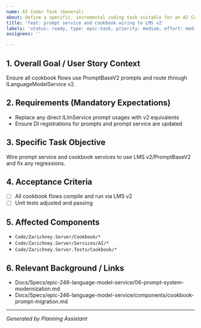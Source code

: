 ```yaml
---
name: AI Coder Task (General)
about: Define a specific, incremental coding task suitable for an AI Coder agent.
title: 'feat: prompt service and cookbook wiring to LMS v2'
labels: 'status: ready, type: epic-task, priority: medium, effort: medium, component: api, tech: dotnet, epic: language-model-service-v2'
assignees: ''

---
```


## 1. Overall Goal / User Story Context

Ensure all cookbook flows use PromptBaseV2 prompts and route through ILanguageModelService v2.

## 2. Requirements (Mandatory Expectations)

- Replace any direct ILlmService prompt usages with v2 equivalents
- Ensure DI registrations for prompts and prompt service are updated

## 3. Specific Task Objective

Wire prompt service and cookbook services to use LMS v2/PromptBaseV2 and fix any regressions.

## 4. Acceptance Criteria

- [ ] All cookbook flows compile and run via LMS v2
- [ ] Unit tests adjusted and passing

## 5. Affected Components

- `Code/Zarichney.Server/Cookbook/*`
- `Code/Zarichney.Server/Services/AI/*`
- `Code/Zarichney.Server.Tests/Cookbook/*`

## 6. Relevant Background / Links

- Docs/Specs/epic-246-language-model-service/06-prompt-system-modernization.md
- Docs/Specs/epic-246-language-model-service/components/cookbook-prompt-migration.md

---
*Generated by Planning Assistant*

